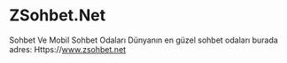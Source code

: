# ZSohbet.Net
Sohbet Ve Mobil Sohbet Odaları
Dünyanın en güzel sohbet odaları burada adres: Https://www.zsohbet.net
